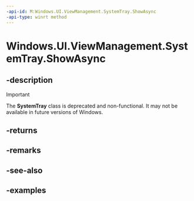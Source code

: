 ```yaml
---
-api-id: M:Windows.UI.ViewManagement.SystemTray.ShowAsync
-api-type: winrt method
---
```


# Windows.UI.ViewManagement.SystemTray.ShowAsync

<!--
public Windows.Foundation.IAsyncAction ShowAsync ();
-->


## -description

> [!IMPORTANT]
> The **SystemTray** class is deprecated and non-functional. It may not be available in future versions of Windows.

## -returns

## -remarks

## -see-also

## -examples


